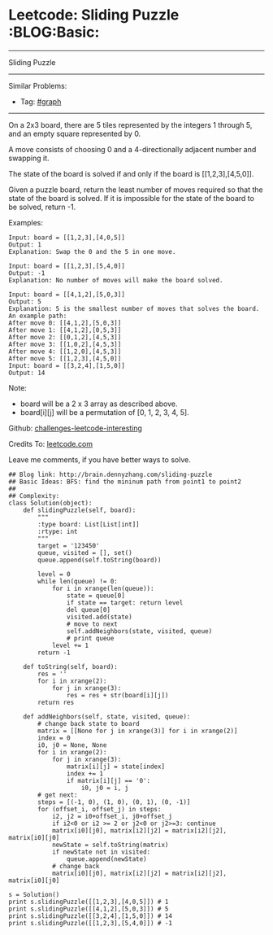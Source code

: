 # Leetcode: Sliding Puzzle     :BLOG:Basic:


---

Sliding Puzzle  

---

Similar Problems:  
-   Tag: [#graph](http://brain.dennyzhang.com/tag/graph)

---

On a 2x3 board, there are 5 tiles represented by the integers 1 through 5, and an empty square represented by 0.  

A move consists of choosing 0 and a 4-directionally adjacent number and swapping it.  

The state of the board is solved if and only if the board is [[1,2,3],[4,5,0]].  

Given a puzzle board, return the least number of moves required so that the state of the board is solved. If it is impossible for the state of the board to be solved, return -1.  

Examples:  

    Input: board = [[1,2,3],[4,0,5]]
    Output: 1
    Explanation: Swap the 0 and the 5 in one move.

    Input: board = [[1,2,3],[5,4,0]]
    Output: -1
    Explanation: No number of moves will make the board solved.

    Input: board = [[4,1,2],[5,0,3]]
    Output: 5
    Explanation: 5 is the smallest number of moves that solves the board.
    An example path:
    After move 0: [[4,1,2],[5,0,3]]
    After move 1: [[4,1,2],[0,5,3]]
    After move 2: [[0,1,2],[4,5,3]]
    After move 3: [[1,0,2],[4,5,3]]
    After move 4: [[1,2,0],[4,5,3]]
    After move 5: [[1,2,3],[4,5,0]]
    Input: board = [[3,2,4],[1,5,0]]
    Output: 14

Note:  

-   board will be a 2 x 3 array as described above.
-   board[i][j] will be a permutation of [0, 1, 2, 3, 4, 5].

Github: [challenges-leetcode-interesting](https://github.com/DennyZhang/challenges-leetcode-interesting/tree/master/sliding-puzzle)  

Credits To: [leetcode.com](https://leetcode.com/problems/sliding-puzzle/description/)  

Leave me comments, if you have better ways to solve.  

    ## Blog link: http://brain.dennyzhang.com/sliding-puzzle
    ## Basic Ideas: BFS: find the mininum path from point1 to point2
    ##
    ## Complexity:
    class Solution(object):
        def slidingPuzzle(self, board):
            """
            :type board: List[List[int]]
            :rtype: int
            """
            target = '123450'
            queue, visited = [], set()
            queue.append(self.toString(board))
    
            level = 0
            while len(queue) != 0:
                for i in xrange(len(queue)):
                    state = queue[0]
                    if state == target: return level
                    del queue[0]
                    visited.add(state)
                    # move to next
                    self.addNeighbors(state, visited, queue)
                    # print queue
                level += 1
            return -1
    
        def toString(self, board):
            res = ''
            for i in xrange(2):
                for j in xrange(3):
                    res = res + str(board[i][j])
            return res
    
        def addNeighbors(self, state, visited, queue):
            # change back state to board
            matrix = [[None for j in xrange(3)] for i in xrange(2)]
            index = 0
            i0, j0 = None, None
            for i in xrange(2):
                for j in xrange(3):
                    matrix[i][j] = state[index]
                    index += 1
                    if matrix[i][j] == '0':
                        i0, j0 = i, j
            # get next: 
            steps = [(-1, 0), (1, 0), (0, 1), (0, -1)]
            for (offset_i, offset_j) in steps:
                i2, j2 = i0+offset_i, j0+offset_j
                if i2<0 or i2 >= 2 or j2<0 or j2>=3: continue
                matrix[i0][j0], matrix[i2][j2] = matrix[i2][j2], matrix[i0][j0]
                newState = self.toString(matrix)
                if newState not in visited:
                    queue.append(newState)
                # change back
                matrix[i0][j0], matrix[i2][j2] = matrix[i2][j2], matrix[i0][j0]
    
    s = Solution()
    print s.slidingPuzzle([[1,2,3],[4,0,5]]) # 1
    print s.slidingPuzzle([[4,1,2],[5,0,3]]) # 5
    print s.slidingPuzzle([[3,2,4],[1,5,0]]) # 14
    print s.slidingPuzzle([[1,2,3],[5,4,0]]) # -1